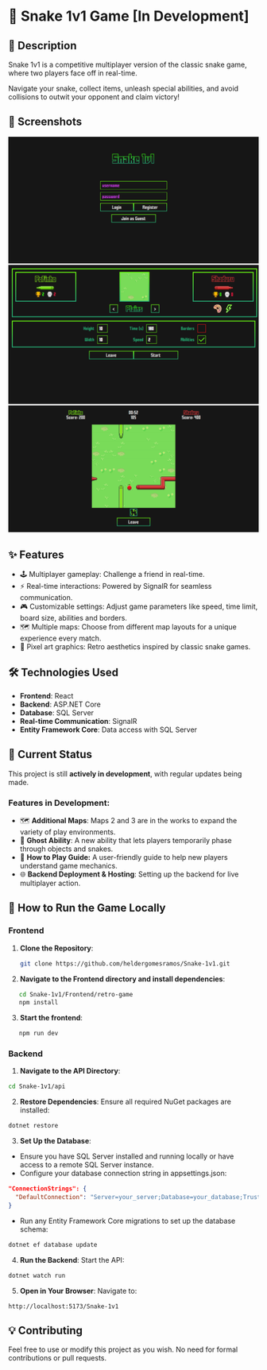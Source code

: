 # 🐍 Snake 1v1 Game [In Development]

## 📖 Description

Snake 1v1 is a competitive multiplayer version of the classic snake game, where two players face off in real-time.

Navigate your snake, collect items, unleash special abilities, and avoid collisions to outwit your opponent and claim victory!

## 📸 Screenshots

![Gameplay Screenshot 1](/screenshots/Snake-1v1-Screenshot.png)
![Gameplay Screenshot 2](/screenshots/Snake-1v1-Screenshot-cpl.png)
![Menu Screenshot](/screenshots/Snake-1v1-Screenshot-game.png)

## ✨ Features

- 🕹 Multiplayer gameplay: Challenge a friend in real-time.
- ⚡ Real-time interactions: Powered by SignalR for seamless communication.
- 🎮 Customizable settings: Adjust game parameters like speed, time limit, board size, abilities and borders.
- 🗺 Multiple maps: Choose from different map layouts for a unique experience every match.
- 🎨 Pixel art graphics: Retro aesthetics inspired by classic snake games.

## 🛠 Technologies Used

- **Frontend**: React
- **Backend**: ASP.NET Core
- **Database**: SQL Server
- **Real-time Communication**: SignalR
- **Entity Framework Core**: Data access with SQL Server

## 🚧 Current Status

This project is still **actively in development**, with regular updates being made.

### Features in Development:

- 🗺 **Additional Maps**: Maps 2 and 3 are in the works to expand the variety of play environments.
- 👻 **Ghost Ability**: A new ability that lets players temporarily phase through objects and snakes.
- 📖 **How to Play Guide:** A user-friendly guide to help new players understand game mechanics.
- 🌐 **Backend Deployment & Hosting**: Setting up the backend for live multiplayer action.

## 🚀 How to Run the Game Locally

### Frontend

1. **Clone the Repository**:

   ```bash
   git clone https://github.com/heldergomesramos/Snake-1v1.git
   ```

2. **Navigate to the Frontend directory and install dependencies**:

```bash
   cd Snake-1v1/Frontend/retro-game
   npm install
```

3. **Start the frontend**:

```bash
   npm run dev
```

### Backend

1. **Navigate to the API Directory**:

```bash
cd Snake-1v1/api
```

2. **Restore Dependencies**: Ensure all required NuGet packages are installed:

```bash
dotnet restore
```

3. **Set Up the Database**:

- Ensure you have SQL Server installed and running locally or have access to a remote SQL Server instance.
- Configure your database connection string in appsettings.json:

```json
"ConnectionStrings": {
  "DefaultConnection": "Server=your_server;Database=your_database;Trusted_Connection=True;"
}
```

- Run any Entity Framework Core migrations to set up the database schema:

```bash
dotnet ef database update
```

4. **Run the Backend**: Start the API:

```bash
dotnet watch run
```

5. **Open in Your Browser**: Navigate to:

```arduino
http://localhost:5173/Snake-1v1
```

## 💡 Contributing

Feel free to use or modify this project as you wish. No need for formal contributions or pull requests.
